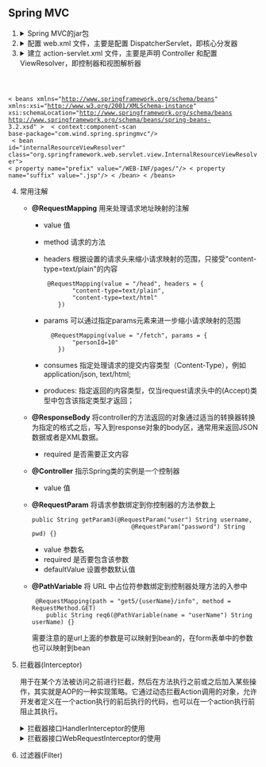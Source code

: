 ## Spring MVC
1. <details>
   <summary>Spring MVC的jar包</summary><pre><code><span style="color:#FF7F50;">- spring-aop-3.2.2.jar                        AOP</span>
   <span style="color:#FF7F50;>- spring-aspects-3.2.2.jar                    AOP</span>
   <span style="color:#FF7F50;>- spring-beans-3.2.2.jar                      核心包</span>
   <span style="color:#FF7F50;>- spring-context-3.2.2.jar                    扩展包</span>
   <span style="color:#FF7F50;>- spring-context-support-3.2.2.jar            对扩展包支持</span>
   <span style="color:#FF7F50;>- spring-core-3.2.2.jar                       核心包</span>
   <span style="color:#FF7F50;>- spring-expression-3.2.2.jar spring          表达式</span>
   <span style="color:#FF7F50;>- spring-web-3.2.2.jar                        web b/s</span>
   <span style="color:#FF7F50;>- spring-webmvc-3.2.2.jar                     springmvc</span>
   <span style="color:#FF7F50;>- com.springsource.org.aopalliance-1.0.0.jar                  AOP</span>
   <span style="color:#FF7F50;>- com.springsource.org.apache.commons.logging-1.1.1.jar       通用日志</span>
   </code></pre>
   </details>
   
2. <details>
   <summary> 配置 web.xml 文件，主要是配置 DispatcherServlet，即核心分发器</summary>
   <pre><code>< ?xml version="1.0" encoding="UTF-8"?>
   < web-app xmlns="http://xmlns.jcp.org/xml/ns/javaee"
         xmlns:xsi="http://www.w3.org/2001/XMLSchema-instance"
         xsi:schemaLocation="http://xmlns.jcp.org/xml/ns/javaee
         http://xmlns.jcp.org/xml/ns/javaee/web-app_4_0.xsd"
         version="4.0">
         <!-- 配置 DispatcherServlet，对所有后缀为action的url进行过滤 -->
         < servlet>
         < servlet-name>dispatcher< /servlet-name>
         < servlet-class>org.springframework.web.servlet.DispatcherServlet< / servlet-class>
         <!-- 修改 Spring MVC 配置文件的位置和名称 -->
         < init-param>
            < param-name>contextConfigLocation< / param-name>
            < param-value>classpath:spring/spring-servlet.xml< /  param-value>
         < / init-param>
    < / servlet>
    < servlet-mapping>
        < servlet-name>dispatcher< / servlet-name>
        < url-pattern>/< / url-pattern>
    < / servlet-mapping>
    < welcome-file-list>
        < welcome-file>index.jsp< / welcome-file>
    < / welcome-file-list>
    <!-- 中文过滤器 -->
    < filter>
        < filter-name>CharacterEncodingFilter< / filter-name>
        < filter-class>org.springframework.web.filter.CharacterEncodingFilter< / filter-class>
        < init-param>
            < param-name>encoding< / param-name>
            <!-- 设置编码格式 -->
            < param-value>utf-8< / param-value>
        < / init-param>
    < / filter>
    < filter-mapping>
        < filter-name>CharacterEncodingFilter< / filter-name>
        < url-pattern>/*< / url-pattern>
    < / filter-mapping>
    < / web-app> 
    </code></pre>
   </details>
   
3. <details>
   <summary>建立 action-servlet.xml 文件，主要是声明 Controller 和配置 ViewResolver，即控制器和视图解析器</summary>
   <pre><code>< ?xml version="1.0" encoding="UTF-8"?>
 < beans xmlns="http://www.springframework.org/schema/beans"
    xmlns:xsi="http://www.w3.org/2001/XMLSchema-instance"
       xsi:schemaLocation="http://www.springframework.org/schema/beans
                        http://www.springframework.org/schema/beans/spring-beans-  3.2.xsd" >
       <!-- 声明 Controller -->
   < context:component-scan base-package="com.wind.spring.springmvc"/> <!-- 内部资源视图解析器，前缀 + 逻辑名 + 后缀 -->
      < bean id="internalResourceViewResolver" class="org.springframework.web.servlet.view.InternalResourceViewResolver">
        < property name="prefix" value="/WEB-INF/pages/"/>
     < property name="suffix" value=".jsp"/>
    < /bean>
   < /beans>
   </code></pre>
   </details>
   


4. 常用注解

   - **@RequestMapping** 用来处理请求地址映射的注解

     - value 值

     - method 请求的方法

     - headers 根据设置的请求头来缩小请求映射的范围，只接受"content-type=text/plain"的内容

       ```
        @RequestMapping(value = "/head", headers = {  
               "content-type=text/plain",  
               "content-type=text/html"  
           })
       ```

     - params 可以通过指定params元素来进一步缩小请求映射的范围

       ```
         @RequestMapping(value = "/fetch", params = {  
               "personId=10"  
           })  
       ```

     - consumes 指定处理请求的提交内容类型（Content-Type），例如application/json, text/html;

     - produces:  指定返回的内容类型，仅当request请求头中的(Accept)类型中包含该指定类型才返回；

   - **@ResponseBody** 将controller的方法返回的对象通过适当的转换器转换为指定的格式之后，写入到response对象的body区，通常用来返回JSON数据或者是XML数据。

     - required 是否需要正文内容

   - **@Controller** 指示Spring类的实例是一个控制器

     - value 值

   - **@RequestParam** 将请求参数绑定到你控制器的方法参数上

     ```
     public String getParam3(@RequestParam("user") String username,
                                 @RequestParam("password") String pwd) {}
     ```

     - value 参数名
     - required 是否要包含该参数
     - defaultValue 设置参数默认值

   - **@PathVariable** 将 URL 中占位符参数绑定到控制器处理方法的入参中

     ```
      @RequestMapping(path = "get5/{userName}/info", method = RequestMethod.GET)
         public String req6(@PathVariable(name = "userName") String userName) {}
     ```

     需要注意的是url上面的参数是可以映射到bean的，在form表单中的参数也可以映射到bean

5. 拦截器(Interceptor)

   用于在某个方法被访问之前进行拦截，然后在方法执行之前或之后加入某些操作，其实就是AOP的一种实现策略。它通过动态拦截Action调用的对象，允许开发者定义在一个action执行的前后执行的代码，也可以在一个action执行前阻止其执行。

   <details>
   <summary>拦截器接口HandlerInterceptor的使用</summary><pre><code>
   /**
    * springmvc拦截器的使用
    *
    * @需要在spring的xml配置文件中写在<mvc:interceptors>，
    */
   public class LoginInterceptor implements HandlerInterceptor {
       /**
        * 最先进入
        * 拦截器拦截的请求首先进入这个方法，处理完成时候会处理请求接口内部的方法*/
       @Override
       public boolean preHandle(HttpServletRequest httpServletRequest,
                                HttpServletResponse httpServletResponse, Object o)
               throws Exception {
           User user = (User) httpServletRequest.getSession().getAttribute("user_session");
           System.out.println("1:interceptor==>preHandle");
           if (user == null) {
               httpServletResponse.sendRedirect(httpServletRequest.getContextPath() + "/api/interceptor/tologin");
               return true;
           }
           return true;
       }
       /*** 在请求的接口方法完成之后会执行，即2:interceptor===>search*/
       @Override
       public void postHandle(HttpServletRequest httpServletRequest, HttpServletResponse httpServletResponse, Object o,
                              ModelAndView modelAndView) throws Exception {
           System.out.println("3:interceptor===>postHandle");
       }
       /*** 拦截器最后执行*/
       @Override
       public void afterCompletion(HttpServletRequest httpServletRequest, HttpServletResponse httpServletResponse,
                                   Object o, Exception e) throws Exception {
           System.out.println("4:interceptor===>afterCompletion");
       }
   }
   </code></pre>
   </details>

   <details>
   <summary>拦截器接口WebRequestInterceptor的使用</summary><pre><code>
   //与HandlerInterceptor的区别在于无法终止访问请求
   public interface WebRequestInterceptor {
       //返回类行为void，与HandlerInterceptor区别就体现在这里
       void preHandle(WebRequest request) throws Exception;
       void postHandle(WebRequest request, ModelMap model) throws Exception;
       void afterCompletion(WebRequest request, Exception ex) throws Exception;
   }
   </code></pre>
   </details>

6. 过滤器(Filter)

